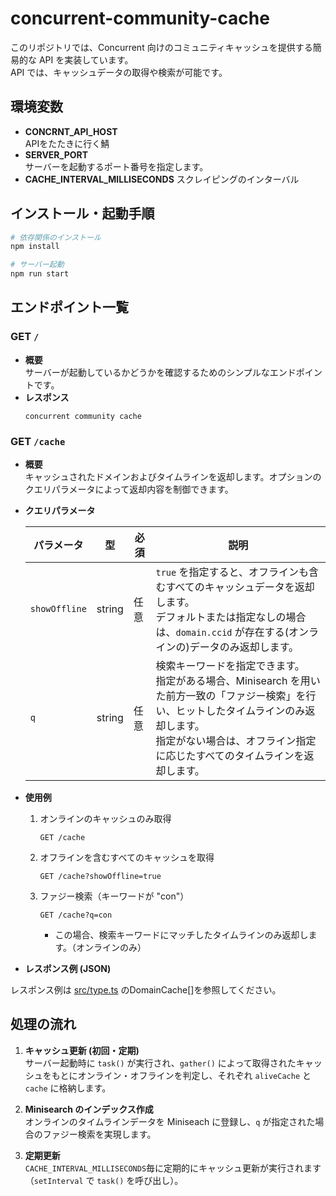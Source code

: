 # concurrent-community-cache

このリポジトリでは、Concurrent 向けのコミュニティキャッシュを提供する簡易的な API を実装しています。  
API では、キャッシュデータの取得や検索が可能です。

## 環境変数

- **CONCRNT_API_HOST**  
  APIをたたきに行く鯖
- **SERVER_PORT**  
  サーバーを起動するポート番号を指定します。
- **CACHE_INTERVAL_MILLISECONDS**
  スクレイピングのインターバル

## インストール・起動手順

```bash
# 依存関係のインストール
npm install

# サーバー起動
npm run start
```

## エンドポイント一覧

### GET `/`

- **概要**  
  サーバーが起動しているかどうかを確認するためのシンプルなエンドポイントです。
- **レスポンス**
  ```
  concurrent community cache
  ```

### GET `/cache`

- **概要**  
  キャッシュされたドメインおよびタイムラインを返却します。オプションのクエリパラメータによって返却内容を制御できます。

- **クエリパラメータ**

  | パラメータ     | 型     | 必須 | 説明                                                                                                                                                  |
    | -------------- | ------ | ---- | ----------------------------------------------------------------------------------------------------------------------------------------------------- |
  | `showOffline`  | string | 任意 | `true` を指定すると、オフラインも含むすべてのキャッシュデータを返却します。<br>デフォルトまたは指定なしの場合は、`domain.ccid` が存在する(オンラインの)データのみ返却します。 |
  | `q`            | string | 任意 | 検索キーワードを指定できます。<br>指定がある場合、Minisearch を用いた前方一致の「ファジー検索」を行い、ヒットしたタイムラインのみ返却します。<br>指定がない場合は、オフライン指定に応じたすべてのタイムラインを返却します。 |

- **使用例**

    1. オンラインのキャッシュのみ取得
       ```
       GET /cache
       ```

    2. オフラインを含むすべてのキャッシュを取得
       ```
       GET /cache?showOffline=true
       ```

    3. ファジー検索（キーワードが "con"）
       ```
       GET /cache?q=con
       ```
        - この場合、検索キーワードにマッチしたタイムラインのみ返却します。（オンラインのみ）

- **レスポンス例 (JSON)**

レスポンス例は [src/type.ts](src/type.ts) のDomainCache[]を参照してください。

## 処理の流れ

1. **キャッシュ更新 (初回・定期)**  
   サーバー起動時に `task()` が実行され、`gather()` によって取得されたキャッシュをもとにオンライン・オフラインを判定し、それぞれ `aliveCache` と `cache` に格納します。

2. **Minisearch のインデックス作成**  
   オンラインのタイムラインデータを Miniseach に登録し、`q` が指定された場合のファジー検索を実現します。

3. **定期更新**  
   `CACHE_INTERVAL_MILLISECONDS`毎に定期的にキャッシュ更新が実行されます（`setInterval` で `task()` を呼び出し）。
